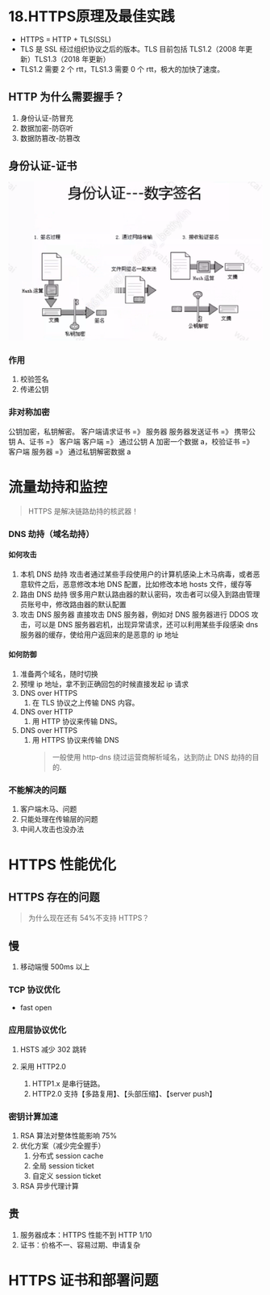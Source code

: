 # 18.HTTPS原理及最佳实践

- HTTPS = HTTP + TLS(SSL)
- TLS 是 SSL 经过组织协议之后的版本。TLS 目前包括 TLS1.2（2008 年更新）TLS1.3（2018 年更新）
- TLS1.2 需要 2 个 rtt，TLS1.3 需要 0 个 rtt，极大的加快了速度。

## HTTP 为什么需要握手？

1. 身份认证-防冒充
2. 数据加密-防窃听
3. 数据防篡改-防篡改

## 身份认证-证书
![](./img/18.HTTPS原理以及最佳时间/数字签名.jpg)


### 作用

1. 校验签名
2. 传递公钥

### 非对称加密

公钥加密，私钥解密。
客户端请求证书 =》 服务器
服务器发送证书 =》 携带公钥 A、证书 =》 客户端
客户端 =》 通过公钥 A 加密一个数据 a，校验证书 =》 客户端
服务器 =》 通过私钥解密数据 a

# 流量劫持和监控

> HTTPS 是解决链路劫持的核武器！

### DNS 劫持（域名劫持）

#### 如何攻击

1. 本机 DNS 劫持
   攻击者通过某些手段使用户的计算机感染上木马病毒，或者恶意软件之后，恶意修改本地 DNS 配置，比如修改本地 hosts 文件，缓存等
2. 路由 DNS 劫持
   很多用户默认路由器的默认密码，攻击者可以侵入到路由管理员账号中，修改路由器的默认配置
3. 攻击 DNS 服务器
   直接攻击 DNS 服务器，例如对 DNS 服务器进行 DDOS 攻击，可以是 DNS 服务器宕机，出现异常请求，还可以利用某些手段感染 dns 服务器的缓存，使给用户返回来的是恶意的 ip 地址

#### 如何防御

1. 准备两个域名，随时切换
2. 预埋 ip 地址，拿不到正确回包的时候直接发起 ip 请求
3. DNS over HTTPS
   1. 在 TLS 协议之上传输 DNS 内容。
4. DNS over HTTP
   1. 用 HTTP 协议来传输 DNS。
5. DNS over HTTPS
   1. 用 HTTPS 协议来传输 DNS
      > 一般使用 http-dns 绕过运营商解析域名，达到防止 DNS 劫持的目的.

### 不能解决的问题

1. 客户端木马、问题
2. 只能处理在传输层的问题
3. 中间人攻击也没办法

# HTTPS 性能优化

## HTTPS 存在的问题

> 为什么现在还有 54%不支持 HTTPS？

## 慢

1. 移动端慢 500ms 以上

### TCP 协议优化

- fast open
  <!-- ![](./img/18.HTTPS%E5%8E%9F%E7%90%86%E4%BB%A5%E5%8F%8A%E6%9C%80%E4%BD%B3%E6%97%B6%E9%97%B4/TCP%E4%BC%98%E5%8C%96%E6%96%B9%E6%A1%88.jpg) -->

### 应用层协议优化

1. HSTS 减少 302 跳转
   <!-- ![](./img/18.HTTPS%E5%8E%9F%E7%90%86%E4%BB%A5%E5%8F%8A%E6%9C%80%E4%BD%B3%E6%97%B6%E9%97%B4/HSTS.jpg) -->

2. 采用 HTTP2.0
   1. HTTP1.x 是串行链路。
   2. HTTP2.0 支持【多路复用】、【头部压缩】、【server push】

### 密钥计算加速

1. RSA 算法对整体性能影响 75%
2. 优化方案（减少完全握手）
   1. 分布式 session cache
   2. 全局 session ticket
   3. 自定义 session ticket
3. RSA 异步代理计算

###

## 贵

1. 服务器成本：HTTPS 性能不到 HTTP 1/10
2. 证书：价格不一、容易过期、申请复杂

# HTTPS 证书和部署问题
